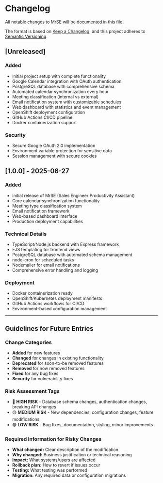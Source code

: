 # Changelog

All notable changes to MrSE will be documented in this file.

The format is based on [Keep a Changelog](https://keepachangelog.com/en/1.0.0/),
and this project adheres to [Semantic Versioning](https://semver.org/spec/v2.0.0.html).

## [Unreleased]

### Added
- Initial project setup with complete functionality
- Google Calendar integration with OAuth authentication
- PostgreSQL database with comprehensive schema
- Automated calendar synchronization every hour
- Meeting classification (internal vs external)
- Email notification system with customizable schedules
- Web dashboard with statistics and event management
- OpenShift deployment configuration
- GitHub Actions CI/CD pipeline
- Docker containerization support

### Security
- Secure Google OAuth 2.0 implementation
- Environment variable protection for sensitive data
- Session management with secure cookies

## [1.0.0] - 2025-06-27

### Added
- Initial release of MrSE (Sales Engineer Productivity Assistant)
- Core calendar synchronization functionality
- Meeting type classification system
- Email notification framework
- Web-based dashboard interface
- Production deployment capabilities

### Technical Details
- TypeScript/Node.js backend with Express framework
- EJS templating for frontend views
- PostgreSQL database with automated schema management
- node-cron for scheduled tasks
- Nodemailer for email notifications
- Comprehensive error handling and logging

### Deployment
- Docker containerization ready
- OpenShift/Kubernetes deployment manifests
- GitHub Actions workflows for CI/CD
- Environment-based configuration management

---

## Guidelines for Future Entries

### Change Categories
- **Added** for new features
- **Changed** for changes in existing functionality  
- **Deprecated** for soon-to-be removed features
- **Removed** for now removed features
- **Fixed** for any bug fixes
- **Security** for vulnerability fixes

### Risk Assessment Tags
- 🔴 **HIGH RISK** - Database schema changes, authentication changes, breaking API changes
- 🟡 **MEDIUM RISK** - New dependencies, configuration changes, feature modifications
- 🟢 **LOW RISK** - Bug fixes, documentation, styling, minor improvements

### Required Information for Risky Changes
- **What changed:** Clear description of the modification
- **Why changed:** Business justification or technical reasoning  
- **Impact:** What systems/users are affected
- **Rollback plan:** How to revert if issues occur
- **Testing:** What testing was performed
- **Migration:** Any required data or configuration migrations